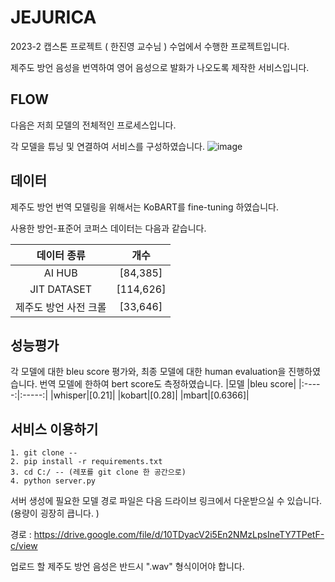 # JEJURICA
2023-2 캡스톤 프로젝트 ( 한진영 교수님 ) 수업에서 수행한 프로젝트입니다.  

제주도 방언 음성을 번역하여 영어 음성으로 발화가 나오도록 제작한 서비스입니다. 

## FLOW

다음은 저희 모델의 전체적인 프로세스입니다. 

각 모델을 튜닝 및 연결하여 서비스를 구성하였습니다. 
![image](https://github.com/yunseo4401/JEJURICA/assets/121151508/61c2197b-2875-4955-9c5b-feb06ccdd73f)

## 데이터 
제주도 방언 번역 모델링을 위해서는 KoBART를 fine-tuning 하였습니다. 

사용한 방언-표준어 코퍼스 데이터는 다음과 같습니다. 
   
|데이터 종류|개수|
|:-----:|:-----:|
|AI HUB|[84,385]|
|JIT DATASET|[114,626]|
|제주도 방언 사전 크롤|[33,646]|


## 성능평가

각 모델에 대한 bleu score 평가와, 최종 모델에 대한 human evaluation을 진행하였습니다. 
번역 모델에 한하여 bert score도 측정하였습니다.
|모델 |bleu score|
|:-----:|:-----:|
|whisper|[0.21]|
|kobart|[0.28]|
|mbart|[0.6366]|


## 서비스 이용하기 

```
1. git clone --
2. pip install -r requirements.txt
3. cd C:/ -- (레포를 git clone 한 공간으로)
4. python server.py
```
서버 생성에 필요한 모델 경로 파일은 다음 드라이브 링크에서 다운받으실 수 있습니다. (용량이 굉장히 큽니다. )

경로 : https://drive.google.com/file/d/10TDyacV2i5En2NMzLpsIneTY7TPetF-c/view

업로드 할 제주도 방언 음성은 반드시 ".wav" 형식이어야 합니다. 
